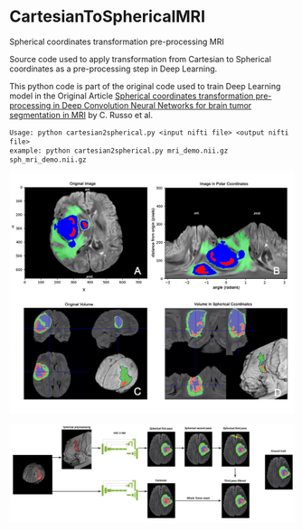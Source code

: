 # CartesianToSphericalMRI
 Spherical coordinates transformation pre-processing MRI

Source code used to apply transformation from Cartesian to Spherical coordinates as a pre-processing step in Deep Learning.

This python code is part of the original code used to train Deep Learning model in the Original Article [Spherical coordinates transformation pre-processing in Deep Convolution Neural Networks for brain tumor segmentation in MRI](https://link.springer.com/article/10.1007%2Fs11517-021-02464-1) by C. Russo et al.


```
Usage: python cartesian2spherical.py <input nifti file> <output nifti file>
example: python cartesian2spherical.py mri_demo.nii.gz sph_mri_demo.nii.gz
```

![alt text](https://github.com/doc78/CartesianToSphericalMRI/blob/main/imgs/CartToSpherical.jpg?raw=true)


![alt text](https://github.com/doc78/CartesianToSphericalMRI/blob/main/imgs/GraphicalAbstract.jpg?raw=true)
